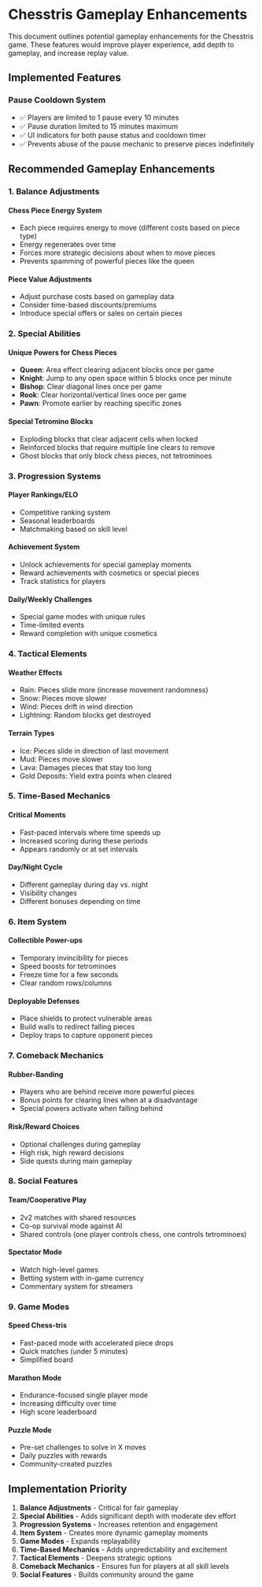# Chesstris Gameplay Enhancements

This document outlines potential gameplay enhancements for the Chesstris game. These features would improve player experience, add depth to gameplay, and increase replay value.

## Implemented Features

### Pause Cooldown System
- ✅ Players are limited to 1 pause every 10 minutes
- ✅ Pause duration limited to 15 minutes maximum
- ✅ UI indicators for both pause status and cooldown timer
- ✅ Prevents abuse of the pause mechanic to preserve pieces indefinitely

## Recommended Gameplay Enhancements

### 1. Balance Adjustments

#### Chess Piece Energy System
- Each piece requires energy to move (different costs based on piece type)
- Energy regenerates over time
- Forces more strategic decisions about when to move pieces
- Prevents spamming of powerful pieces like the queen

#### Piece Value Adjustments
- Adjust purchase costs based on gameplay data
- Consider time-based discounts/premiums
- Introduce special offers or sales on certain pieces

### 2. Special Abilities

#### Unique Powers for Chess Pieces
- **Queen**: Area effect clearing adjacent blocks once per game
- **Knight**: Jump to any open space within 5 blocks once per minute
- **Bishop**: Clear diagonal lines once per game
- **Rook**: Clear horizontal/vertical lines once per game
- **Pawn**: Promote earlier by reaching specific zones

#### Special Tetromino Blocks
- Exploding blocks that clear adjacent cells when locked
- Reinforced blocks that require multiple line clears to remove
- Ghost blocks that only block chess pieces, not tetrominoes

### 3. Progression Systems

#### Player Rankings/ELO
- Competitive ranking system
- Seasonal leaderboards
- Matchmaking based on skill level

#### Achievement System
- Unlock achievements for special gameplay moments
- Reward achievements with cosmetics or special pieces
- Track statistics for players

#### Daily/Weekly Challenges
- Special game modes with unique rules
- Time-limited events
- Reward completion with unique cosmetics

### 4. Tactical Elements

#### Weather Effects
- Rain: Pieces slide more (increase movement randomness)
- Snow: Pieces move slower
- Wind: Pieces drift in wind direction
- Lightning: Random blocks get destroyed

#### Terrain Types
- Ice: Pieces slide in direction of last movement
- Mud: Pieces move slower
- Lava: Damages pieces that stay too long
- Gold Deposits: Yield extra points when cleared

### 5. Time-Based Mechanics

#### Critical Moments
- Fast-paced intervals where time speeds up
- Increased scoring during these periods
- Appears randomly or at set intervals

#### Day/Night Cycle
- Different gameplay during day vs. night
- Visibility changes
- Different bonuses depending on time

### 6. Item System

#### Collectible Power-ups
- Temporary invincibility for pieces
- Speed boosts for tetrominoes
- Freeze time for a few seconds
- Clear random rows/columns

#### Deployable Defenses
- Place shields to protect vulnerable areas
- Build walls to redirect falling pieces
- Deploy traps to capture opponent pieces

### 7. Comeback Mechanics

#### Rubber-Banding
- Players who are behind receive more powerful pieces
- Bonus points for clearing lines when at a disadvantage
- Special powers activate when falling behind

#### Risk/Reward Choices
- Optional challenges during gameplay
- High risk, high reward decisions
- Side quests during main gameplay

### 8. Social Features

#### Team/Cooperative Play
- 2v2 matches with shared resources
- Co-op survival mode against AI
- Shared controls (one player controls chess, one controls tetrominoes)

#### Spectator Mode
- Watch high-level games
- Betting system with in-game currency
- Commentary system for streamers

### 9. Game Modes

#### Speed Chess-tris
- Fast-paced mode with accelerated piece drops
- Quick matches (under 5 minutes)
- Simplified board

#### Marathon Mode
- Endurance-focused single player mode
- Increasing difficulty over time
- High score leaderboard

#### Puzzle Mode
- Pre-set challenges to solve in X moves
- Daily puzzles with rewards
- Community-created puzzles

## Implementation Priority

1. **Balance Adjustments** - Critical for fair gameplay
2. **Special Abilities** - Adds significant depth with moderate dev effort
3. **Progression Systems** - Increases retention and engagement
4. **Item System** - Creates more dynamic gameplay moments
5. **Game Modes** - Expands replayability
6. **Time-Based Mechanics** - Adds unpredictability and excitement
7. **Tactical Elements** - Deepens strategic options
8. **Comeback Mechanics** - Ensures fun for players at all skill levels
9. **Social Features** - Builds community around the game 